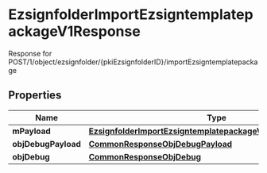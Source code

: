 

# EzsignfolderImportEzsigntemplatepackageV1Response

Response for POST/1/object/ezsignfolder/{pkiEzsignfolderID}/importEzsigntemplatepackage

## Properties

| Name | Type | Description | Notes |
|------------ | ------------- | ------------- | -------------|
|**mPayload** | [**EzsignfolderImportEzsigntemplatepackageV1ResponseMPayload**](EzsignfolderImportEzsigntemplatepackageV1ResponseMPayload.md) |  |  |
|**objDebugPayload** | [**CommonResponseObjDebugPayload**](CommonResponseObjDebugPayload.md) |  |  [optional] |
|**objDebug** | [**CommonResponseObjDebug**](CommonResponseObjDebug.md) |  |  [optional] |



